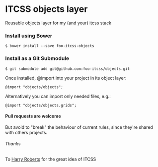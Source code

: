 # ITCSS objects layer
Reusable objects layer for my (and your) itcss stack

### Install using Bower

```
$ bower install --save foo-itcss-objects
```

### Install as a Git Submodule

```
$ git submodule add git@github.com:foo-itcss/objects.git
```
Once installed, @import into your project in its object layer:
```
@import "objects/objects";
````
Alternatively you can import only needed files, e.g.:
```
@import "objects/objects.grids";
```

#### Pull requests are welcome
But avoid to "break" the behaviour of current rules, since they're shared with others projects.

###### Thanks
To [Harry Roberts](http://csswizardry.com/) for the great idea of ITCSS
